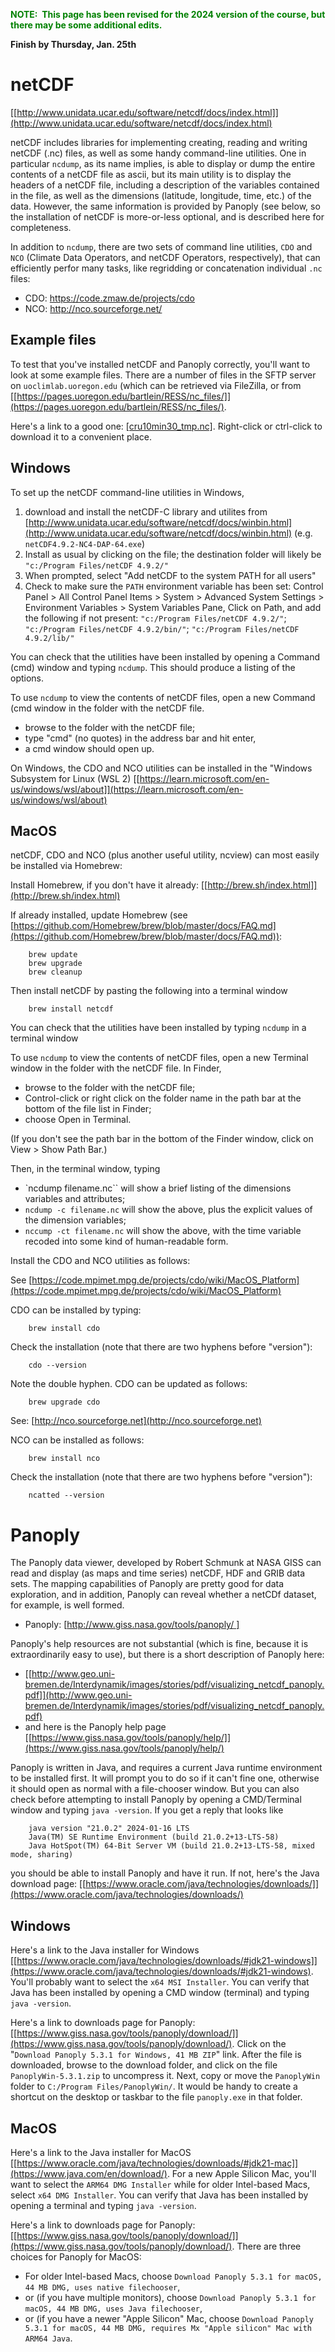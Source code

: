 <span style="color: green;">**NOTE:&nbsp; This page has been revised for the 2024 version of the course, but there may be some additional edits.** &nbsp; <br>

**Finish by Thursday, Jan. 25th**

# netCDF # 

[[http://www.unidata.ucar.edu/software/netcdf/docs/index.html]](http://www.unidata.ucar.edu/software/netcdf/docs/index.html)

netCDF includes libraries for implementing creating, reading and writing netCDF (.nc) files, as well as some handy command-line utilities.  One in particular `ncdump`, as its name implies, is able to display or dump the entire contents of a netCDF file as ascii, but its main utility is to display the headers of a netCDF file, including a description of the variables contained in the file, as well as the dimensions (latitude, longitude, time, etc.) of the data.  However, the same information is provided by Panoply (see below, so the installation of netCDF is more-or-less optional, and is described here for completeness.

In addition to `ncdump`, there are two sets of command line utilities, `CDO` and `NCO` (Climate Data Operators, and netCDF Operators, respectively), that can efficiently perfor many tasks, like regridding or concatenation individual `.nc` files:

- CDO:  https://code.zmaw.de/projects/cdo
- NCO:  http://nco.sourceforge.net/

## Example files ##

To test that you've installed netCDF and Panoply correctly, you'll want to look at some example files. There are a number of files in the SFTP server on `uoclimlab.uoregon.edu` (which can be retrieved via FileZilla, or from [[https://pages.uoregon.edu/bartlein/RESS/nc_files/]](https://pages.uoregon.edu/bartlein/RESS/nc_files/). 

Here's a link to a good one: [[cru10min30_tmp.nc]](https://pages.uoregon.edu/bartlein/RESS/nc_files/cru10min30_tmp.nc). Right-click or ctrl-click to download it to a convenient place.


## Windows ##

To set up the netCDF command-line utilities in Windows, 

1. download and install the netCDF-C library and utilites from  
[http://www.unidata.ucar.edu/software/netcdf/docs/winbin.html](http://www.unidata.ucar.edu/software/netcdf/docs/winbin.html)  (e.g. `netCDF4.9.2-NC4-DAP-64.exe`) 
2. Install as usual by clicking on the file; the destination folder will likely be `"c:/Program Files/netCDF 4.9.2/"` 
3. When prompted, select "Add netCDF to the system PATH for all users" 
4. Check to make sure the `PATH` environment variable has been set:
	Control Panel > All Control Panel Items > System > Advanced System Settings > Environment Variables > System Variables Pane, Click on Path, and add the following if not present:  `"c:/Program Files/netCDF 4.9.2/"`; `"c:/Program Files/netCDF 4.9.2/bin/"`; `"c:/Program Files/netCDF 4.9.2/lib/"`

You can check that the utilities have been installed by opening a Command (cmd) window and typing `ncdump`. This should produce a listing of the options.

To use `ncdump` to view the contents of netCDF files, open a new Command (cmd window in the folder with the netCDF file. 

- browse to the folder with the netCDF file;
- type "cmd" (no quotes) in the address bar and hit enter,
- a cmd window should open up.

On Windows, the CDO and NCO utilities can be installed in the "Windows Subsystem for Linux (WSL 2) [[https://learn.microsoft.com/en-us/windows/wsl/about]](https://learn.microsoft.com/en-us/windows/wsl/about)

## MacOS ##

netCDF, CDO and NCO (plus another useful utility, ncview) can most easily be installed via Homebrew:

Install Homebrew, if you don't have it already: [[http://brew.sh/index.html]](http://brew.sh/index.html)

If already installed, update Homebrew  (see [https://github.com/Homebrew/brew/blob/master/docs/FAQ.md](https://github.com/Homebrew/brew/blob/master/docs/FAQ.md)): 

```
	brew update
	brew upgrade
	brew cleanup
```

Then install netCDF by pasting the following into a terminal window

```
	brew install netcdf	
```

You can check that the utilities have been installed by typing `ncdump` in a terminal window

To use `ncdump` to view the contents of netCDF files, open a new Terminal window in the folder with the netCDF file. In Finder, 

- browse to the folder with the netCDF file;
- Control-click or right click on the folder name in the path bar at the bottom of the file list in Finder;
- choose Open in Terminal.

(If you don't see the path bar in the bottom of the Finder window, click on View > Show Path Bar.)

Then, in the terminal window, typing 

- `ncdump filename.nc`` will show a brief listing of the dimensions variables and attributes;
- `ncdump -c filename.nc` will show the above, plus the explicit values of the dimension variables;
- `nccump -ct filename.nc` will show the above, with the time variable recoded into some kind of human-readable form.

Install the CDO and NCO utilities as follows:

See [https://code.mpimet.mpg.de/projects/cdo/wiki/MacOS_Platform](https://code.mpimet.mpg.de/projects/cdo/wiki/MacOS_Platform)

CDO can be installed by typing:
	
```	
	brew install cdo
```

Check the installation (note that there are two hyphens before "version"):
```
	cdo --version
```
	
Note the double hyphen.  CDO can be updated as follows:

```
	brew upgrade cdo
```

See:  [http://nco.sourceforge.net](http://nco.sourceforge.net)

NCO can be installed as follows:

```
	brew install nco
```

Check the installation (note that there are two hyphens before "version"):

```
	ncatted --version 
```

# Panoply #

The Panoply data viewer, developed by Robert Schmunk at NASA GISS can read and display (as maps and time series) netCDF, HDF and GRIB data sets.  The mapping capabilities of Panoply are pretty good for data exploration, and in addition, Panoply can reveal whether a netCDf dataset, for example, is well formed.

- Panoply:  [[http://www.giss.nasa.gov/tools/panoply/ ]](http://www.giss.nasa.gov/tools/panoply/ )

Panoply's help resources are not substantial (which is fine, because it is extraordinarily easy to use), but there is a short description of Panoply here:

- [[http://www.geo.uni-bremen.de/Interdynamik/images/stories/pdf/visualizing_netcdf_panoply.pdf]](http://www.geo.uni-bremen.de/Interdynamik/images/stories/pdf/visualizing_netcdf_panoply.pdf)
- and here is the Panoply help page [[https://www.giss.nasa.gov/tools/panoply/help/]](https://www.giss.nasa.gov/tools/panoply/help/)

Panoply is written in Java, and requires a current Java runtime environment to be installed first. It will prompt you to do so if it can't fine one, otherwise it should open as normal with a file-chooser window. But you can also check before attempting to install Panoply by opening a CMD/Terminal window and typing `java -version`. If you get a reply that looks like

		java version "21.0.2" 2024-01-16 LTS
		Java(TM) SE Runtime Environment (build 21.0.2+13-LTS-58)
		Java HotSpot(TM) 64-Bit Server VM (build 21.0.2+13-LTS-58, mixed mode, sharing)

you should be able to install Panoply and have it run.  If not, here's the Java download page: [[https://www.oracle.com/java/technologies/downloads/]](https://www.oracle.com/java/technologies/downloads/)


## Windows ##

Here's a link to the Java installer for Windows [[https://www.oracle.com/java/technologies/downloads/#jdk21-windows]](https://www.oracle.com/java/technologies/downloads/#jdk21-windows). You'll probably want to select the `x64 MSI Installer`. You can verify that Java has been installed by opening a CMD window (terminal) and typing `java -version`.

Here's a link to downloads page for Panoply: [[https://www.giss.nasa.gov/tools/panoply/download/]](https://www.giss.nasa.gov/tools/panoply/download/). Click on the "`Download Panoply 5.3.1 for Windows, 41 MB ZIP`" link. After the file is downloaded, browse to the download folder, and click on the file `PanoplyWin-5.3.1.zip` to uncompress it. Next, copy or move the `PanoplyWin` folder to `C:/Program Files/PanoplyWin/`. It would be handy to create a shortcut on the desktop or taskbar to the file `panoply.exe` in that folder.

## MacOS ##

Here's a link to the Java installer for MacOS [[https://www.oracle.com/java/technologies/downloads/#jdk21-mac]](https://www.java.com/en/download/). For a new Apple Silicon Mac, you'll want to select the `ARM64 DMG Installer` while for older Intel-based Macs, select `x64 DMG Installer`. You can verify that Java has been installed by opening a terminal and typing `java -version`. 

Here's a link to downloads page for Panoply: [[https://www.giss.nasa.gov/tools/panoply/download/]](https://www.giss.nasa.gov/tools/panoply/download/). There are three choices for Panoply for MacOS: 

- For older Intel-based Macs, choose `Download Panoply 5.3.1 for macOS, 44 MB DMG, uses native filechooser`, 
- or (if you have multiple monitors), choose `Download Panoply 5.3.1 for macOS, 44 MB DMG, uses Java filechooser`, 
- or (if you have a newer "Apple Silicon" Mac, choose `Download Panoply 5.3.1 for macOS, 44 MB DMG, requires Mx "Apple silicon" Mac with ARM64 Java`. 



